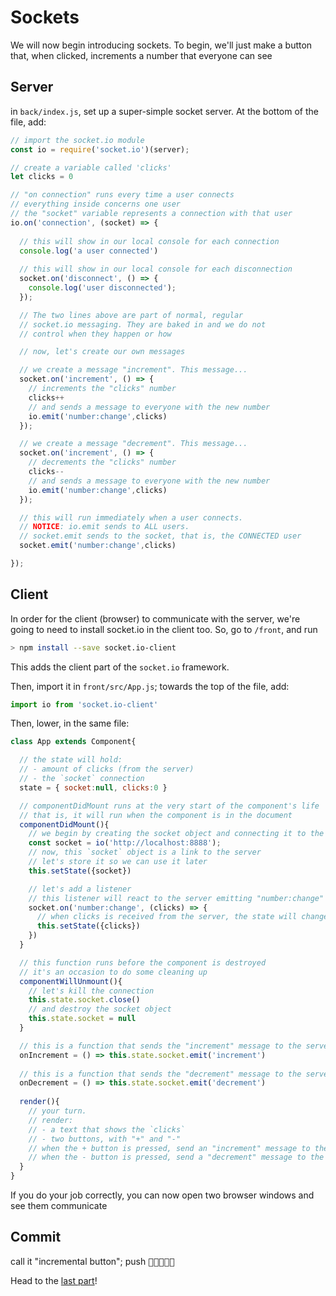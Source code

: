 # Sockets

We will now begin introducing sockets. To begin, we'll just make a button that, when clicked, increments a number that everyone can see

## Server

in `back/index.js`, set up a super-simple socket server. At the bottom of the file, add:

```js
// import the socket.io module
const io = require('socket.io')(server);

// create a variable called 'clicks'
let clicks = 0

// "on connection" runs every time a user connects
// everything inside concerns one user
// the "socket" variable represents a connection with that user
io.on('connection', (socket) => {
  
  // this will show in our local console for each connection
  console.log('a user connected')
    
  // this will show in our local console for each disconnection
  socket.on('disconnect', () => {
    console.log('user disconnected');
  });

  // The two lines above are part of normal, regular
  // socket.io messaging. They are baked in and we do not
  // control when they happen or how

  // now, let's create our own messages

  // we create a message "increment". This message...
  socket.on('increment', () => {
    // increments the "clicks" number
    clicks++
    // and sends a message to everyone with the new number
    io.emit('number:change',clicks)
  });

  // we create a message "decrement". This message...
  socket.on('increment', () => {
    // decrements the "clicks" number
    clicks--
    // and sends a message to everyone with the new number
    io.emit('number:change',clicks)
  });

  // this will run immediately when a user connects.
  // NOTICE: io.emit sends to ALL users.
  // socket.emit sends to the socket, that is, the CONNECTED user
  socket.emit('number:change',clicks)

});
```

## Client

In order for the client (browser) to communicate with the server, we're going to need to install socket.io in the client too. So, go to `/front`, and run

```sh
> npm install --save socket.io-client
```

This adds the client part of the `socket.io` framework.

Then, import it in `front/src/App.js`; towards the top of the file, add:

```js
import io from 'socket.io-client'
```

Then, lower, in  the same file: 

```js
class App extends Component{

  // the state will hold: 
  // - amount of clicks (from the server)
  // - the `socket` connection
  state = { socket:null, clicks:0 }

  // componentDidMount runs at the very start of the component's life
  // that is, it will run when the component is in the document
  componentDidMount(){
    // we begin by creating the socket object and connecting it to the server
    const socket = io('http://localhost:8888');
    // now, this `socket` object is a link to the server
    // let's store it so we can use it later
    this.setState({socket})

    // let's add a listener
    // this listener will react to the server emitting "number:change"
    socket.on('number:change', (clicks) => {
      // when clicks is received from the server, the state will change and reflect the amount of clicks accordingly
	  this.setState({clicks})
    })
  }

  // this function runs before the component is destroyed
  // it's an occasion to do some cleaning up
  componentWillUnmount(){
    // let's kill the connection
    this.state.socket.close()
    // and destroy the socket object
    this.state.socket = null
  }

  // this is a function that sends the "increment" message to the server
  onIncrement = () => this.state.socket.emit('increment')
  
  // this is a function that sends the "decrement" message to the server
  onDecrement = () => this.state.socket.emit('decrement')
  
  render(){
    // your turn.
    // render:
    // - a text that shows the `clicks`
    // - two buttons, with "+" and "-"
    // when the + button is pressed, send an "increment" message to the server
    // when the - button is pressed, send a "decrement" message to the server
  }
}
```

If you do your job correctly, you can now open two browser windows and see them communicate

## Commit

call it "incremental button"; push <kbd>🔑🔑🔑🔑🔑</kbd>

Head to the [last part](4-chat.md)!